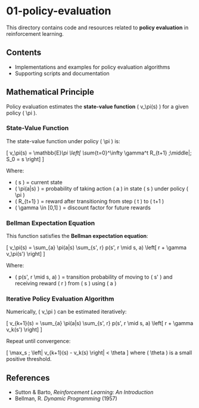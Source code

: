 # 01-policy-evaluation

This directory contains code and resources related to **policy evaluation** in reinforcement learning.

## Contents
- Implementations and examples for policy evaluation algorithms
- Supporting scripts and documentation

## Mathematical Principle

Policy evaluation estimates the **state-value function** \( v_\pi(s) \) for a given policy \( \pi \).

### State-Value Function
The state-value function under policy \( \pi \) is:

\[
v_\pi(s) = \mathbb{E}_\pi \left[ \sum_{t=0}^\infty \gamma^t R_{t+1} \;\middle|\; S_0 = s \right]
\]

Where:
- \( s \) = current state  
- \( \pi(a|s) \) = probability of taking action \( a \) in state \( s \) under policy \( \pi \)  
- \( R_{t+1} \) = reward after transitioning from step \( t \) to \( t+1 \)  
- \( \gamma \in [0,1] \) = discount factor for future rewards  

### Bellman Expectation Equation
This function satisfies the **Bellman expectation equation**:

\[
v_\pi(s) = \sum_{a} \pi(a|s) \sum_{s', r} p(s', r \mid s, a) \left[ r + \gamma v_\pi(s') \right]
\]

Where:
- \( p(s', r \mid s, a) \) = transition probability of moving to \( s' \) and receiving reward \( r \) from \( s \) using \( a \)  

### Iterative Policy Evaluation Algorithm
Numerically, \( v_\pi \) can be estimated iteratively:

\[
v_{k+1}(s) = \sum_{a} \pi(a|s) \sum_{s', r} p(s', r \mid s, a) \left[ r + \gamma v_k(s') \right]
\]

Repeat until convergence:

\[
\max_s \; \left| v_{k+1}(s) - v_k(s) \right| < \theta
\]
where \( \theta \) is a small positive threshold.

## References
- Sutton & Barto, *Reinforcement Learning: An Introduction*  
- Bellman, R. *Dynamic Programming* (1957)
